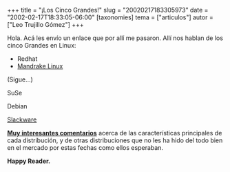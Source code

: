 +++
title = "¡Los Cinco Grandes!"
slug = "20020217183305973"
date = "2002-02-17T18:33:05-06:00"
[taxonomies]
tema = ["articulos"]
autor = ["Leo Trujillo Gómez"]
+++

Hola.
Acá les envío un enlace que por allí me pasaron.
Allí nos hablan de los cinco Grandes en Linux:

-   Redhat
-   [Mandrake Linux](http://www.mandrake.com)

(Sigue...)

<!-- more -->
SuSe

Debian

[Slackware](http://www.slackware.com)

**[Muy interesantes
comentarios](http://www.distrowatch.com/game-spanish.php)** acerca de
las características principales de cada distribución, y de otras
distribuciones que no les ha hido del todo bien en el mercado por estas
fechas como ellos esperaban.

**Happy Reader.**

